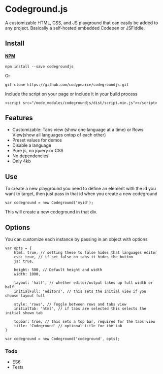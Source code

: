 # Codeground.js

A customizable HTML, CSS, and JS playground that can easily be added to any project. Basically a self-hosted embedded Codepen or JSFiddle.

## Install

#### [NPM](https://www.npmjs.com/package/codegroundjs)
```
npm install --save codegroundjs
```
Or

```
git clone https://github.com/codypearce/codegroundjs.git
```

Include the script on your page or include it in your build process
```
<script src="/node_modules/codegroundjs/dist/script.min.js"></script>
```

## Features

* Customizable: Tabs view (show one language at a time) or Rows View(show all languages ontop of each other)
* Preset values for demos
* Disable a language
* Pure js, no jquery or CSS
* No dependencies
* Only 4kb

## Use

To create a new playground you need to define an element with the id you want to target, then just pass in that id when you create a new codeground
```
var codeground = new Codeground('myid');
```
This will create a new codeground in that div.

## Options
You can customize each instance by passing in an object with options

```
var opts = {
    html: true, // setting these to false hides that languages editor
    css: true, // if set false on tabs it hides the button
    js: true,

    height: 500, // Default height and width
    width: 1000,

    layout: 'half', // whether editor/output takes up full width or half
    initialFull: 'editors', // this sets the initial view if you choose layout full

    style: 'rows', // Toggle between rows and tabs view
    initialTab: 'html', // if tabs are selected this selects the initial shown tab

    topbar: true, // this sets a top bar, required for the tabs view
    title: 'Codeground' // optional title for the tab
}

var codeground = new Codeground('codeground', opts);
```
### Todo

* ES6
* Tests
